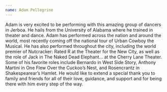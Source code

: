 ```yaml
---
name: Adam Pellegrine
---
```

Adam is very excited to be performing with this amazing group of dancers in Jerboa.  He hails from the University of Alabama where he trained in theater and dance.  Adam has performed across the nation and around the world, most recently coming off the national tour of Urban Cowboy the Musical.  He has also performed throughout the city, including the world premier of Nutcracker: Rated R at the Theater for the New City, as well as the role of Jack in The Naked Dead Elephant… at the Cherry Lane Theater.  Some of  his favorite roles include Bernardo in West Side Story, Anthony Martini in One Flew Over the Cuckoo’s Nest, and Rosencrantz in Shakespearear’s Hamlet.  He would like to extend a special thank you to family and friends for all of their love, guidance, and support and for being there with him every step of the way.
